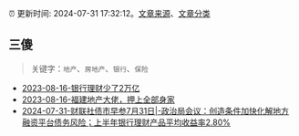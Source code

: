 :alarm_clock: 更新时间: 2024-07-31 17:32:12。[文章来源](/README.md)、[文章分类](/TAGS.md)

## 三傻


> 关键字：`地产`、`房地产`、`银行`、`保险`



- [2023-08-16-银行理财少了2万亿](https://www.aicaijing.com.cn/article/18565) 
- [2023-08-16-福建地产大佬，押上全部身家](https://www.aicaijing.com.cn/article/18567) 
- [2024-07-31-财联社债市早参7月31日|-政治局会议：创造条件加快化解地方融资平台债务风险；上半年银行理财产品平均收益率2.80%](https://www.cls.cn/detail/1749066) 
